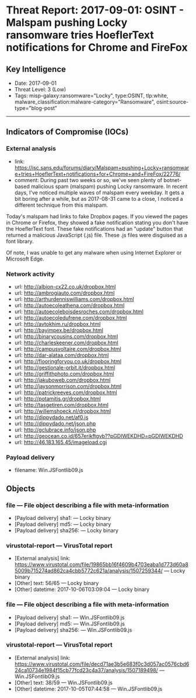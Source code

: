 # Threat Report: 2017-09-01: OSINT - Malspam pushing Locky ransomware tries HoeflerText notifications for Chrome and FireFox


## Key Intelligence
* Date: 2017-09-01
* Threat Level: 3 (Low)
* Tags: misp-galaxy:ransomware="Locky", type:OSINT, tlp:white, malware_classification:malware-category="Ransomware", osint:source-type="blog-post"

---

## Indicators of Compromise (IOCs)
### External analysis
* link: https://isc.sans.edu/forums/diary/Malspam+pushing+Locky+ransomware+tries+HoeflerText+notifications+for+Chrome+and+FireFox/22776/
* comment: During past two weeks or so, we've seen plenty of botnet-based malicious spam (malspam) pushing Locky ransomware.  In recent days, I've noticed multiple waves of malspam every weekday.  It gets a bit boring after a while, but as 2017-08-31 came to a close, I noticed a different technique from this malspam.

Today's malspam had links to fake Dropbox pages.  If you viewed the pages in Chrome or Firefox, they showed a fake notification stating you don't have the HoeflerText font.  These fake notifications had an "update" button that returned a malicious JavaScript (.js) file.  These .js files were disguised as a font library.

Of note, I was unable to get any malware when using Internet Explorer or Microsoft Edge.

### Network activity
* url: http://albion-cx22.co.uk/dropbox.html
* url: http://ambrogiauto.com/dropbox.html
* url: http://arthurdenniswilliams.com/dropbox.html
* url: http://autoecoleathena.com/dropbox.html
* url: http://autoecoleboisdesroches.com/dropbox.html
* url: http://autoecoledufrene.com/dropbox.html
* url: http://avtokhim.ru/dropbox.html
* url: http://bayimpex.be/dropbox.html
* url: http://binarycousins.com/dropbox.html
* url: http://charleskeener.com/dropbox.html
* url: http://campusvoltaire.com/dropbox.html
* url: http://dar-alataa.com/dropbox.html
* url: http://flooringforyou.co.uk/dropbox.html
* url: http://gestionale-orbit.it/dropbox.html
* url: http://griffithphoto.com/dropbox.html
* url: http://jakuboweb.com/dropbox.html
* url: http://jaysonmorrison.com/dropbox.html
* url: http://patrickreeves.com/dropbox.html
* url: http://potamitis.gr/dropbox.html
* url: http://tasgetiren.com/dropbox.html
* url: http://willemshoeck.nl/dropbox.html
* url: http://dippydado.net/af0.js
* url: http://dippydado.net/json.php
* url: http://gclubrace.info/json.php
* url: http://geocean.co.id/657erikftgvb??pGDIWEKDHD=pGDIWEKDHD
* url: http://46.183.165.45/imageload.cgi

### Payload delivery
* filename: Win.JSFontlib09.js

## Objects
### file — File object describing a file with meta-information
* [Payload delivery] sha1: <sha1> — Locky binary
* [Payload delivery] md5: <md5> — Locky binary
* [Payload delivery] sha256: <sha256> — Locky binary

### virustotal-report — VirusTotal report
* [External analysis] link: https://www.virustotal.com/file/19865bb16f4609b4703eaba1d773d60a85009b715274ad862ca4cbb5772c621a/analysis/1507259344/ — Locky binary
* [Other] text: 56/65 — Locky binary
* [Other] datetime: 2017-10-06T03:09:04 — Locky binary

### file — File object describing a file with meta-information
* [Payload delivery] sha1: <sha1> — Win.JSFontlib09.js
* [Payload delivery] md5: <md5> — Win.JSFontlib09.js
* [Payload delivery] sha256: <sha256> — Win.JSFontlib09.js

### virustotal-report — VirusTotal report
* [External analysis] link: https://www.virustotal.com/file/decd71ae3b5e683f0c3d057ac0576cbd624ca10734e1984f15cb77fcd23c4a37/analysis/1507189498/ — Win.JSFontlib09.js
* [Other] text: 38/59 — Win.JSFontlib09.js
* [Other] datetime: 2017-10-05T07:44:58 — Win.JSFontlib09.js
